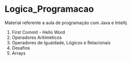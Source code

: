 # Logica_Programacao

Material referente a aula de programação com Java e Intellij

1. First Commit - Hello Word
2. Operadores Aritiméticos
3. Operadores de Igualdade, Lógicos e Relacionais
4. Desafios
5. Arrays
